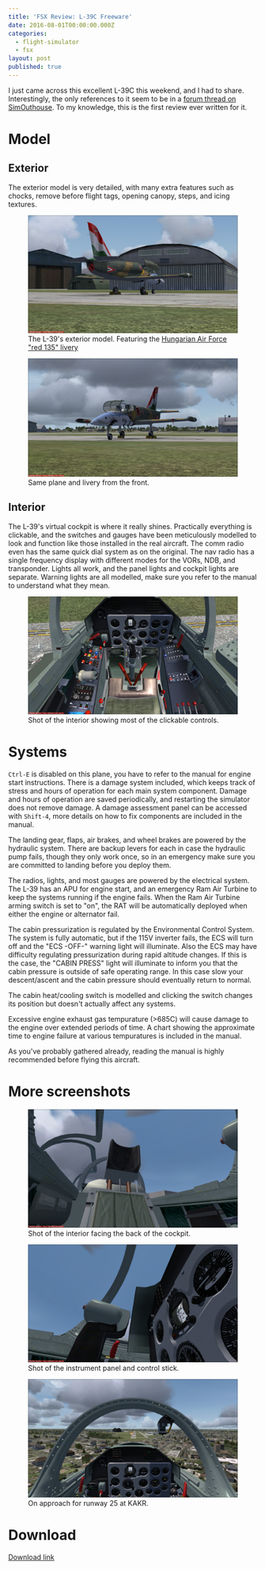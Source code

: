 ```yaml
---
title: 'FSX Review: L-39C Freeware'
date: 2016-08-01T00:00:00.000Z
categories:
  - flight-simulator
  - fsx
layout: post
published: true
---
```


I just came across this excellent L-39C this weekend, and I had to share. Interestingly, the only references to it seem to be in a [forum thread on SimOuthouse](http://www.sim-outhouse.com/sohforums/showthread.php?92435-DoughBree-L-39C-%28FSX%29). To my knowledge, this is the first review ever written for it.

# Model

## Exterior

The exterior model is very detailed, with many extra features such as chocks, remove before flight tags, opening canopy, steps, and icing textures.

<figure>
<img src="/assets/l39-exterior.png" alt="Picture of the l-39's exterior">
<figcaption>The L-39's exterior model. Featuring the <a href="http://www.sim-outhouse.com/sohforums/showthread.php?94934-L39C-Albatros-Capali-zip">Hungarian Air Force "red 135" livery</a></figcaption>
</figure>

<figure>
<img src="/assets/l39-exterior-front.png" alt="Picture of the l-39's exterior">
<figcaption>Same plane and livery from the front.</figcaption>
</figure>

## Interior

The L-39's virtual cockpit is where it really shines. Practically everything is clickable, and the switches and gauges have been meticulously modelled to look and function like those installed in the real aircraft. The comm radio even has the same quick dial system as on the original. The nav radio has a single frequency display with different modes for the VORs, NDB, and transponder. Lights all work, and the panel lights and cockpit lights are separate. Warning lights are all modelled, make sure you refer to the manual to understand what they mean.

<figure>
<img src="/assets/l39-interior.png" alt="Picture of the l-39's interior">
<figcaption>Shot of the interior showing most of the clickable controls.</figcaption>
</figure>

# Systems

`Ctrl-E` is disabled on this plane, you have to refer to the manual for engine start instructions. There is a damage system included, which keeps track of stress and hours of operation for each main system component. Damage and hours of operation are saved periodically, and restarting the simulator does not remove damage. A damage assessment panel can be accessed with `Shift-4`, more details on how to fix components are included in the manual.

The landing gear, flaps, air brakes, and wheel brakes are powered by the hydraulic system. There are backup levers for each in case the hydraulic pump fails, though they only work once, so in an emergency make sure you are committed to landing before you deploy them.

The radios, lights, and most gauges are powered by the electrical system. The L-39 has an APU for engine start, and an emergency Ram Air Turbine to keep the systems running if the engine fails. When the Ram Air Turbine arming switch is set to "on", the RAT will be automatically deployed when either the engine or alternator fail.

The cabin pressurization is regulated by the Environmental Control System. The system is fully automatic, but if the 115V inverter fails, the ECS will turn off and the "ECS -OFF-" warning light will illuminate. Also the ECS may have difficulty regulating pressurization during rapid altitude changes. If this is the case, the "CABIN PRESS" light will illuminate to inform you that the cabin pressure is outside of safe operating range. In this case slow your descent/ascent and the cabin pressure should eventually return to normal.

The cabin heat/cooling switch is modelled and clicking the switch changes its position but doesn't actually affect any systems.

Excessive engine exhaust gas tempurature (>685C) will cause damage to the engine over extended periods of time. A chart showing the approximate time to engine failure at various tempuratures is included in the manual.

As you've probably gathered already, reading the manual is highly recommended before flying this aircraft.

# More screenshots

<figure>
<img src="/assets/l39-interior-seat.png" alt="Picture of the l-39's interior">
<figcaption>Shot of the interior facing the back of the cockpit.</figcaption>
</figure>

<figure>
<img src="/assets/l39-interior-panel.png" alt="Picture of the l-39's interior">
<figcaption>Shot of the instrument panel and control stick.</figcaption>
</figure>

<figure>
<img src="/assets/l39-interior-approach.png" alt="Picture of the l-39's interior">
<figcaption>On approach for runway 25 at KAKR.</figcaption>
</figure>

# Download

[Download link](https://drive.google.com/file/d/0B6K_xiE2GqmMNElNWHpEOTE1UE0/view?usp=sharing)
